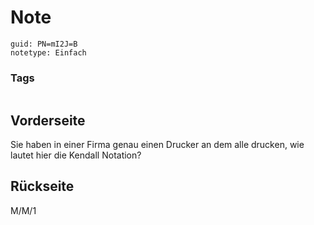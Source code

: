 # Note
```
guid: PN=mI2J=B
notetype: Einfach
```

### Tags
```
```

## Vorderseite
Sie haben in einer Firma genau einen Drucker an dem alle drucken, wie lautet hier die Kendall Notation?

## Rückseite
M/M/1

